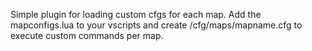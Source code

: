 Simple plugin for loading custom cfgs for each map. Add the mapconfigs.lua to your vscripts and create /cfg/maps/mapname.cfg to execute custom commands per map.